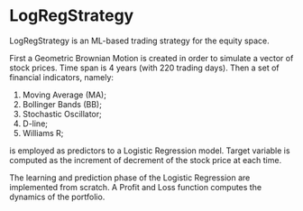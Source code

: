 # LogRegStrategy

LogRegStrategy is an ML-based trading strategy for the equity space.

First a Geometric Brownian Motion is created in order to simulate a vector of stock prices. Time span is 4 years (with 220 trading days). Then a set of financial indicators, namely:

1. Moving Average (MA);
2. Bollinger Bands (BB);
3. Stochastic Oscillator;
4. D-line;
5. Williams R;

is employed as predictors to a Logistic Regression model. Target variable is computed as the increment of decrement of the stock price at each time.

The learning and prediction phase of the Logistic Regression are implemented from scratch.
A Profit and Loss function computes the dynamics of the portfolio.
